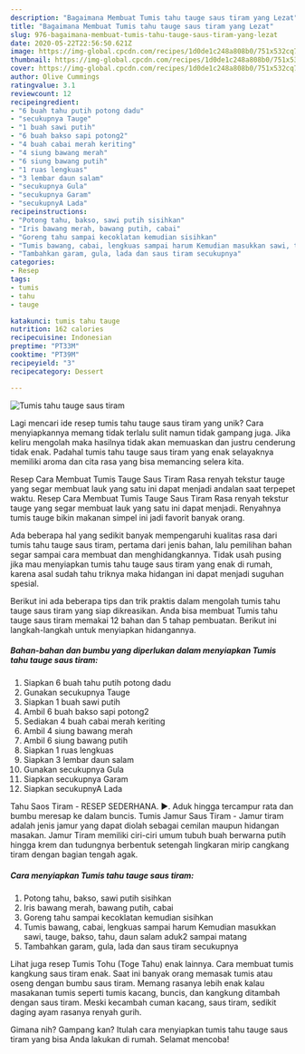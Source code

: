 ```yaml
---
description: "Bagaimana Membuat Tumis tahu tauge saus tiram yang Lezat"
title: "Bagaimana Membuat Tumis tahu tauge saus tiram yang Lezat"
slug: 976-bagaimana-membuat-tumis-tahu-tauge-saus-tiram-yang-lezat
date: 2020-05-22T22:56:50.621Z
image: https://img-global.cpcdn.com/recipes/1d0de1c248a808b0/751x532cq70/tumis-tahu-tauge-saus-tiram-foto-resep-utama.jpg
thumbnail: https://img-global.cpcdn.com/recipes/1d0de1c248a808b0/751x532cq70/tumis-tahu-tauge-saus-tiram-foto-resep-utama.jpg
cover: https://img-global.cpcdn.com/recipes/1d0de1c248a808b0/751x532cq70/tumis-tahu-tauge-saus-tiram-foto-resep-utama.jpg
author: Olive Cummings
ratingvalue: 3.1
reviewcount: 12
recipeingredient:
- "6 buah tahu putih potong dadu"
- "secukupnya Tauge"
- "1 buah sawi putih"
- "6 buah bakso sapi potong2"
- "4 buah cabai merah keriting"
- "4 siung bawang merah"
- "6 siung bawang putih"
- "1 ruas lengkuas"
- "3 lembar daun salam"
- "secukupnya Gula"
- "secukupnya Garam"
- "secukupnyA Lada"
recipeinstructions:
- "Potong tahu, bakso, sawi putih sisihkan"
- "Iris bawang merah, bawang putih, cabai"
- "Goreng tahu sampai kecoklatan kemudian sisihkan"
- "Tumis bawang, cabai, lengkuas sampai harum Kemudian masukkan sawi, tauge, bakso, tahu, daun salam aduk2 sampai matang"
- "Tambahkan garam, gula, lada dan saus tiram secukupnya"
categories:
- Resep
tags:
- tumis
- tahu
- tauge

katakunci: tumis tahu tauge 
nutrition: 162 calories
recipecuisine: Indonesian
preptime: "PT33M"
cooktime: "PT39M"
recipeyield: "3"
recipecategory: Dessert

---
```



![Tumis tahu tauge saus tiram](https://img-global.cpcdn.com/recipes/1d0de1c248a808b0/751x532cq70/tumis-tahu-tauge-saus-tiram-foto-resep-utama.jpg)

Lagi mencari ide resep tumis tahu tauge saus tiram yang unik? Cara menyiapkannya memang tidak terlalu sulit namun tidak gampang juga. Jika keliru mengolah maka hasilnya tidak akan memuaskan dan justru cenderung tidak enak. Padahal tumis tahu tauge saus tiram yang enak selayaknya memiliki aroma dan cita rasa yang bisa memancing selera kita.

Resep Cara Membuat Tumis Tauge Saus Tiram Rasa renyah tekstur tauge yang segar membuat lauk yang satu ini dapat menjadi andalan saat terpepet waktu. Resep Cara Membuat Tumis Tauge Saus Tiram Rasa renyah tekstur tauge yang segar membuat lauk yang satu ini dapat menjadi. Renyahnya tumis tauge bikin makanan simpel ini jadi favorit banyak orang.

Ada beberapa hal yang sedikit banyak mempengaruhi kualitas rasa dari tumis tahu tauge saus tiram, pertama dari jenis bahan, lalu pemilihan bahan segar sampai cara membuat dan menghidangkannya. Tidak usah pusing jika mau menyiapkan tumis tahu tauge saus tiram yang enak di rumah, karena asal sudah tahu triknya maka hidangan ini dapat menjadi suguhan spesial.


Berikut ini ada beberapa tips dan trik praktis dalam mengolah tumis tahu tauge saus tiram yang siap dikreasikan. Anda bisa membuat Tumis tahu tauge saus tiram memakai 12 bahan dan 5 tahap pembuatan. Berikut ini langkah-langkah untuk menyiapkan hidangannya.

<!--inarticleads1-->

##### Bahan-bahan dan bumbu yang diperlukan dalam menyiapkan Tumis tahu tauge saus tiram:

1. Siapkan 6 buah tahu putih potong dadu
1. Gunakan secukupnya Tauge
1. Siapkan 1 buah sawi putih
1. Ambil 6 buah bakso sapi potong2
1. Sediakan 4 buah cabai merah keriting
1. Ambil 4 siung bawang merah
1. Ambil 6 siung bawang putih
1. Siapkan 1 ruas lengkuas
1. Siapkan 3 lembar daun salam
1. Gunakan secukupnya Gula
1. Siapkan secukupnya Garam
1. Siapkan secukupnyA Lada


Tahu Saos Tiram - RESEP SEDERHANA. ►. Aduk hingga tercampur rata dan bumbu meresap ke dalam buncis. Tumis Jamur Saus Tiram - Jamur tiram adalah jenis jamur yang dapat diolah sebagai cemilan maupun hidangan masakan. Jamur Tiram memiliki ciri-ciri umum tubuh buah berwarna putih hingga krem dan tudungnya berbentuk setengah lingkaran mirip cangkang tiram dengan bagian tengah agak. 

<!--inarticleads2-->

##### Cara menyiapkan Tumis tahu tauge saus tiram:

1. Potong tahu, bakso, sawi putih sisihkan
1. Iris bawang merah, bawang putih, cabai
1. Goreng tahu sampai kecoklatan kemudian sisihkan
1. Tumis bawang, cabai, lengkuas sampai harum Kemudian masukkan sawi, tauge, bakso, tahu, daun salam aduk2 sampai matang
1. Tambahkan garam, gula, lada dan saus tiram secukupnya


Lihat juga resep Tumis Tohu (Toge Tahu) enak lainnya. Cara membuat tumis kangkung saus tiram enak. Saat ini banyak orang memasak tumis atau oseng dengan bumbu saus tiram. Memang rasanya lebih enak kalau masakanan tumis seperti tumis kacang, buncis, dan kangkung ditambah dengan saus tiram. Meski kecambah cuman kacang, saus tiram, sedikit daging ayam rasanya renyah gurih. 

Gimana nih? Gampang kan? Itulah cara menyiapkan tumis tahu tauge saus tiram yang bisa Anda lakukan di rumah. Selamat mencoba!
